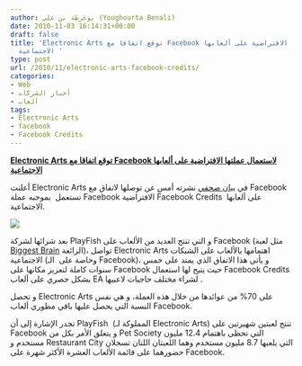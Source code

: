 ```yaml
---
author: يوغرطة بن علي (Youghourta Benali)
date: 2010-11-03 16:14:31+00:00
draft: false
title: 'Electronic Arts توقع اتفاقا مع Facebook لاستعمال عملتها الافتراضية على ألعابها
  الاجتماعية '
type: post
url: /2010/11/electronic-arts-facebook-credits/
categories:
- Web
- أخبار الشركات
- ألعاب
tags:
- Electronic Arts
- facebook
- Facebook Credits
---
```


**[Electronic Arts توقع اتفاقا مع Facebook لاستعمال عملتها الافتراضية على ألعابها الاجتماعية](http://www.it-scoop.com/2010/11/electronic-arts-facebook-credits)**





أعلنت Electronic Arts في [بيان صحفي](http://investor.ea.com/releasedetail.cfm?ReleaseID=526155) نشرته أمس عن توصلها لاتفاق مع Facebook تستعمل  بموجبه عملة Facebook الافتراضية Facebook Credits  على ألعابها الاجتماعية.

[![](http://www.it-scoop.com/wp-content/uploads/2010/11/Electronic-Arts-facebook-playfish.jpg)
](http://www.it-scoop.com/2010/11/electronic-arts-facebook-credits)

بعد شرائها لشركة PlayFish و التي تنتج العديد من الألعاب على Facebook (مثل لعبة [Biggest Brain](http://apps.facebook.com/biggestbrain/) الرائعة)، تواصل Electronic Arts اهتمامها بالألعاب على الشبكات الاجتماعية (وخاصة على  الـ Facebook)، و يأتي هذا الاتفاق الذي يمتد على خمس سنوات كاملة لتعزيز مكانها على Facebook حيث يتيح لها استعمال Facebook Credits بشكل حصري على ألعاب EA لشراء مختلف حاجيات لاعبيها .

و تحصل Electronic Arts على 70% من عوائدها من خلال هذه العملة، و هي نفس النسبة التي يحصل عليها باقي مطوري ألعاب Facebook.

تجدر الإشارة إلى أن PlayFish  (المملوكة لـ Electronic Arts) تنتج لعبتين شهيرتين على Facebook و يتعلق الأمر بكل من Pet Society التي تحظى باهتمام 12.4 مليون مستخدم و Restaurant City التي يلعبها 8.7 مليون مستخدم وهما اللعبتان اللتان تسجلان حضورهما على قائمة الألعاب العشرة الأكثر شهرة على Facebook.
